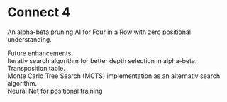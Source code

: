 # Connect 4
An alpha-beta pruning AI for Four in a Row with zero positional understanding.

Future enhancements:   
Iterativ search algorithm for better depth selection in alpha-beta.   
Transposition table.   
Monte Carlo Tree Search (MCTS) implementation as an alternativ search algorithm.  
Neural Net for positional training   


